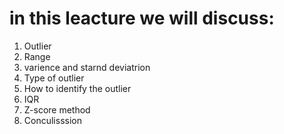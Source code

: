 # in this leacture we will discuss:

1. Outlier
2. Range
3. varience and starnd deviatrion
4. Type of outlier 
5. How to identify the outlier 
6. IQR
7. Z-score method 
8. Conculisssion
